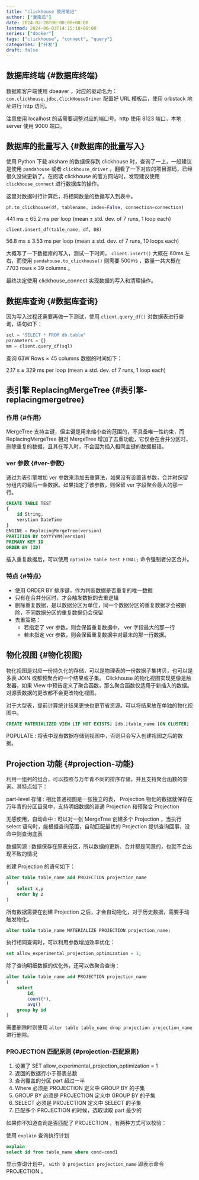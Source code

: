 ```yaml
---
title: "clickhouse 使用笔记"
author: ["夏南瓜"]
date: 2024-02-28T00:00:00+08:00
lastmod: 2024-06-03T14:15:18+08:00
series: ["docker"]
tags: ["clickhouse", "connect", "query"]
categories: ["开发"]
draft: false
---
```


## 数据库终端 {#数据库终端}

数据库客户端使用 dbeaver ，对应的驱动名为： `com.clickhouse.jdbc.ClickHouseDriver` 配置好 URL 模板后，使用 orbstack 地址进行 http 访问。

注意使用 localhost 的话需要调整对应的端口号。http 使用 8123 端口，本地 server 使用 9000 端口。


## 数据库的批量写入 {#数据库的批量写入}

使用 Python 下载 akshare 的数据保存到 clickhouse 时，查询了一上，一般建议是使用 `pandahouse` 或者 `clickhouse_driver` 。翻看了一下对应的项目源码，已经很久没做更新了。在阅读 clickhouse 的官方网站时，发现建议使用 `clickhouse_connect` 进行数据库的操作。

这里对数据时行计算后，将相同数量的数据写入到表中。

```python
ph.to_clickhouse(df, tablename, index=False, connection=connection)
```

441 ms ± 65.2 ms per loop (mean ± std. dev. of 7 runs, 1 loop each)

```python
client.insert_df(table_name, df, DB)
```

56.8 ms ± 3.53 ms per loop (mean ± std. dev. of 7 runs, 10 loops each)

大概写了一下数据库的写入，测试一下时间， `client.insert()` 大概在 60ms 左右，而使用 `pandahouse.to_clickhouse()` 则需要 500ms ，数量一共大概在 7703 rows x 39 columns 。

最终决定使用 clickhouse_connect 实现数据的写入和清理操作。


## 数据库查询 {#数据库查询}

因为写入过程还需要再做一下测试，使用 `client.query_df()` 对数据表进行查询，语句如下：

```python
sql = "SELECT * FROM db.table"
parameters = {}
mm = client.query_df(sql)
```

查询 63W Rows &times; 45 columns 数据的时间如下：

2.17 s ± 329 ms per loop (mean ± std. dev. of 7 runs, 1 loop each)


## 表引擎 ReplacingMergeTree {#表引擎-replacingmergetree}


### 作用 {#作用}

MergeTree 支持主键，但主键是用来缩小查询范围的，不具备唯一性约束，而 ReplacingMergeTree 相对 MergeTree 增加了去重功能，它仅会在合并分区时，删除重复的数据，且其在写入时，不会因为插入相同主键的数据报错。


### ver 参数 {#ver-参数}

通过为表引擎增加 ver 参数来添加去重算法，如果没有设置该参数，合并时保留分组内的最后一条数据。如果指定了该参数，则保留 ver 字段聚会最大的那一行。

```sql
CREATE TABLE TEST
{
    id String,
    verstion DateTime
}
ENGINE = ReplacingMergeTree(version)
PARTITION BY toYYYYMM(version)
PRIMARY KEY ID
ORDER BY (ID)
```

插入重复数据后，可以使用 `optimize table test FINAL;` 命令强制者分区合并。


### 特点 {#特点}

-   使用 ORDER BY 排序键，作为判断数据是否重复的唯一数据
-   只有在合并分区时，才会触发数据的去重逻辑
-   删除重复数据，是以数据分区为单位，同一个数据分区的重复数据才会被删除，不同数据分区的重复数据仍会保留
-   去重策略：
    -   若指定了 ver 参数，则会保留重复数据中， ver 字段最大的那一行
    -   若未指定 ver 参数，则会保留重复数据中对最末的那一行数据。


## 物化视图 {#物化视图}

物化视图是对应一份持久化的存储，可以是物理表的一份数据子集拷贝，也可以是多表 JOIN 或都预聚合的一个结果或子集。 Clickhouse 的物化视图实现更像是触发器，如果 View 中预告定义了聚合函数，那么聚合函数仅适用于新插入的数据。对源表数据的更改都不会更改物化视图。

对于大型表，提前计算统计结果更快也更节省资源。可以将结果放在单独的物化视图中。

```sql
CREATE MATERIALIZED VIEW [IF NOT EXISTS] [db.]table_name [ON CLUSTER] [TO[db.]name] [ENGINE = engine] [POPULATE] AS SELECT ...
```

POPULATE
: 将表中现有数据存储到视图中，否则只会写入创建视图之后的数据。


## Projection 功能 {#projection-功能}

利用一组列的组合，可以按照与万年青不同的排序存储，并且支持聚合函数的查询。其特点如下：

part-level 存储
: 相比普通视图是一张独立的表， Projection 物化的数据就保存在万年青的分区目录中，支持明细数据的普通 Projection 和预聚合 Projection

无感使用，自动命中
: 可以对一张 MergeTree 创建多个 Projection ，当执行 select 语句时，能根据查询范围，自动匹配最优的 Projection 提供查询回事，没命中则查询底表

数据同源
: 数据保存在原表分区，所以数据的更新、合并都是同源的，也就不会出现不致的情况

创建 Projection 的语句如下：

```sql
alter table table_name add PROJECTION projection_name
(
    select x,y
    order by z
)
```

所有数据需要在创建 Projection 之后，才会自动物化，对于历史数据，需要手动触发物化。

```sql
alter table table_name MATERIALIZE PROJECTION projection_name;
```

执行相同查询时，可以利用参数增加效率优化：

```sql
set allow_experimental_projection_optimization = 1;
```

除了查询明细数据的优化外，还可以做聚合查询：

```sql
alter table table_name add PROJECTION projection_name
(
    select
        id,
        count(*),
        avg()
    group by id
)
```

需要删除时则使用 `alter table table_name drop projection projection_name` 进行删除。


### PROJECTION 匹配原则 {#projection-匹配原则}

1.  设置了 SET allow_experimental_projection_optimization = 1
2.  返回的数据行小于基表总数
3.  查询覆盖的分区 part 超过一半
4.  Where 必须是 PROJECTION 定义中 GROUP BY 的子集
5.  GROUP BY 必须是 PROJECTION 定义中 GROUP BY 的子集
6.  SELECT 必须是 PROJECTION 定义中 SELECT 的子集
7.  匹配多个 PROJECTION 的时候，选取读取 part 最少的

如果你不知道查询是否匹配了 PROJECTION ，有两种方式可以校验：

使用 `explain` 查询执行计划

```sql
explain
select id from table_name where cond=cond1
```

显示查询计划中， `with 0 projection projection_name` 即表示命令 PROJECTION 。
